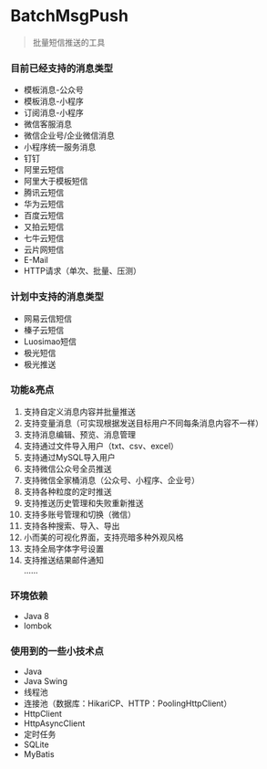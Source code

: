 # BatchMsgPush 
> 批量短信推送的工具  

### 目前已经支持的消息类型
- 模板消息-公众号  
- 模板消息-小程序  
- 订阅消息-小程序  
- 微信客服消息  
- 微信企业号/企业微信消息  
- 小程序统一服务消息  
- 钉钉 
- 阿里云短信  
- 阿里大于模板短信  
- 腾讯云短信  
- 华为云短信  
- 百度云短信 
- 又拍云短信  
- 七牛云短信  
- 云片网短信  
- E-Mail
- HTTP请求（单次、批量、压测）

### 计划中支持的消息类型
- 网易云信短信  
- 榛子云短信  
- Luosimao短信  
- 极光短信  
- 极光推送  

### 功能&亮点
1. 支持自定义消息内容并批量推送  
2. 支持变量消息（可实现根据发送目标用户不同每条消息内容不一样）
3. 支持消息编辑、预览、消息管理  
4. 支持通过文件导入用户（txt、csv、excel）  
5. 支持通过MySQL导入用户  
6. 支持微信公众号全员推送  
7. 支持微信全家桶消息（公众号、小程序、企业号）
8. 支持各种粒度的定时推送  
9. 支持推送历史管理和失败重新推送  
10. 支持多账号管理和切换（微信） 
11. 支持各种搜索、导入、导出  
12. 小而美的可视化界面，支持亮暗多种外观风格  
13. 支持全局字体字号设置  
14. 支持推送结果邮件通知  
……

### 环境依赖
- Java 8
- lombok

### 使用到的一些小技术点
- Java  
- Java Swing  
- 线程池  
- 连接池（数据库：HikariCP、HTTP：PoolingHttpClient）  
- HttpClient  
- HttpAsyncClient  
- 定时任务  
- SQLite  
- MyBatis  

